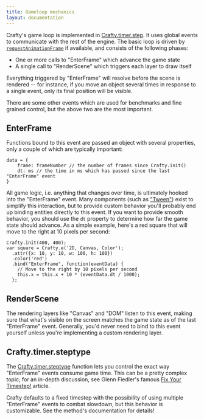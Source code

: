 ```yaml
---
title: Gameloop mechanics
layout: documentation
---
```


Crafty's game loop is implemented in [Crafty.timer.step](/api/Crafty-timer.html#Crafty-timer-step).  It uses global events to communicate with the rest of the engine.  The basic loop is driven by [`requestAnimationFrame`](https://developer.mozilla.org/en-US/docs/Web/API/window/requestAnimationFrame) if available, and consists of the following phases:

- One or more calls to "EnterFrame" which advance the game state
- A single call to "RenderScene" which triggers each layer to draw itself

Everything triggered by "EnterFrame" will resolve before the scene is rendered -- for instance, if you move an object several times in response to a single event, only its final position will be visible.

There are some other events which are used for benchmarks and fine grained control, but the above two are the most important.

## EnterFrame

Functions bound to this event are passed an object with several properties, only a couple of which are typically important:

```
data = {
	frame: frameNumber // the number of frames since Crafty.init()
	dt: ms // the time in ms which has passed since the last "EnterFrame" event
}

```

All game logic, i.e. anything that changes over time, is ultimately hooked into the "EnterFrame" event.  Many components (such as ["Tween"](/api/Tween.html)) exist to simplify this interaction, but to provide custom behavior you'll probably end up binding entities  directly to this event.  If you want to provide smooth behavior, you should use the `dt` property to determine how far the game state should advance.  As a simple example, here's a red square that will move to the right at 10 pixels per second:

```
Crafty.init(400, 400);
var square = Crafty.e('2D, Canvas, Color');
  .attr({x: 10, y: 10, w: 100, h: 100})
  .color('red')
  .bind("EnterFrame", function(eventData) {
    // Move to the right by 10 pixels per second
    this.x = this.x + 10 * (eventData.dt / 1000);
  };

```

## RenderScene

The rendering layers like "Canvas" and "DOM" listen to this event, making sure that what's visible on the screen matches  the game state as of the last "EnterFrame" event.  Generally, you'd never need to bind to this event yourself unless you're implementing a custom rendering layer.

## Crafty.timer.steptype

The [Crafty.timer.steptype](/api/Crafty-timer.html#Crafty-timer-steptype) function lets you control the exact way "EnterFrame" events consume game time.  This can be a pretty complex topic; for an in-depth discussion, see Glenn Fiedler's famous [Fix Your Timestep!](http://gafferongames.com/game-physics/fix-your-timestep/) article.

Crafty defaults to a fixed timestep with the possibility of using multiple "EnterFrame" events to combat slowdown, but this behavior is customizable.  See the method's documentation for details!







